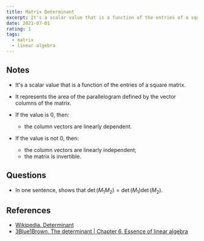 ```yaml
---
title: Matrix Determinant
excerpt: It's a scalar value that is a function of the entries of a square matrix.
date: 2021-07-01
rating: 1
tags:
  - matrix
  - linear algebra
---
```


## Notes

- It's a scalar value that is a function of the entries of a square matrix.

- It represents the area of the parallelogram defined by the vector columns of the matrix.

- If the value is $0$, then:

  - the column vectors are linearly dependent.

- If the value is not $0$, then:
  - the column vectors are linearly independent;
  - the matrix is invertible.

## Questions

- In one sentence, shows that $\det(M_1M_2) = \det(M_1)\det(M_2)$.

## References

- [Wikipedia. Determinant](https://en.wikipedia.org/wiki/Determinant)
- [3Blue1Brown. The determinant | Chapter 6, Essence of linear algebra](https://www.youtube.com/watch?v=Ip3X9LOh2dk)
